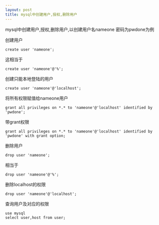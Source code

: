 ```yaml
---
layout: post
title: mysql中创建用户,授权,删除用户
---
```


mysql中创建用户,授权,删除用户,以创建用户名nameone 密码为pwdone为例

创建用户

    create user 'nameone';

这相当于
    
    create user 'nameone'@'%';

创建只能本地登陆的用户

    create user 'nameone'@'localhost';

将所有权限赋值给nameone用户

    grant all privileges on *.* to 'nameone'@'localhost' identified by 'pwdone';

带grant权限

    grant all privileges on *.* to 'nameone'@'localhost' identified by 'pwdone' with grant option;

删除用户

    drop user 'nameone';

相当于

    drop user 'nameone'@'%';

删除localhost的权限

    drop user 'nameone'@'localhost';

查询用户及对应的权限

    use mysql
    select user,host from user; 

